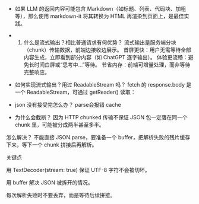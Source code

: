 - 如果 LLM 的返回内容可能包含 Markdown（如标题、列表、代码块、加粗等），那么使用 markdown-it 将其转换为 HTML 再渲染到页面上，是最佳实践。


- 1. 什么是流式输出？相比普通请求有何优势？
    流式输出是服务端分块（chunk）传输数据，前端边接收边展示。
    首屏更快：用户无需等待全部内容生成，立即看到部分内容（如 ChatGPT 逐字输出）。
    体验更流畅：避免长时间白屏或“思考中…”等待。
    节省内存：前端可增量处理，而非等待完整响应。

- 如何实现流式输出？用过 ReadableStream 吗？
    fetch 的 response.body 是一个 ReadableStream，可通过 getReader() 读取：

- json 没有接受完怎么办？
    parse会报错
    cache 

- 为什么会截断？
因为 HTTP chunked 传输不保证 JSON 包一定落在同一个 chunk 里，可能被分成两半甚至多半。

怎么解决？
不能直接 JSON.parse，要准备一个 buffer，把解析失败的残片缓存下来，等下一个 chunk 拼接后再解析。

关键点

用 TextDecoder(stream: true) 保证 UTF-8 字符不会被切坏。

用 buffer 解决 JSON 被拆开的情况。

每次解析失败时不要丢弃，而是等待后续拼接。